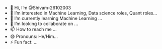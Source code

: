 - 👋 Hi, I’m @Shivam-26102003
- 👀 I’m interested in Machine Learning, Data science roles, Quant roles...
- 🌱 I’m currently learning Machine Learning ...
- 💞️ I’m looking to collaborate on ...
- 📫 How to reach me ...
- 😄 Pronouns: He/Him...
- ⚡ Fun fact: ...

<!---
Shivam-26102003/Shivam-26102003 is a ✨ special ✨ repository because its `README.md` (this file) appears on your GitHub profile.
You can click the Preview link to take a look at your changes.
--->
